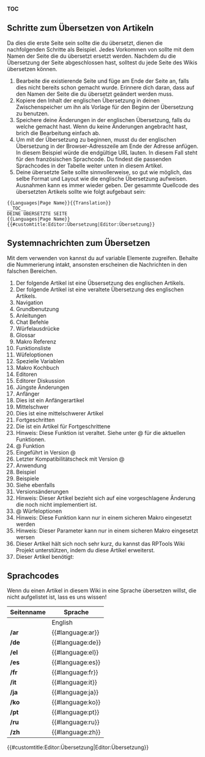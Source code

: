 __TOC__

Schritte zum Übersetzen von Artikeln
------------------------------------

Da dies die erste Seite sein sollte die du übersetzt, dienen die nachfolgenden Schritte als Beispiel. Jedes Vorkommen von sollte mit dem Namen der Seite die du übersetzt ersetzt werden. Nachdem du die Übersetzung der Seite abgeschlossen hast, solltest du jede Seite des Wikis übersetzen können.

1.  Bearbeite die existierende Seite und füge am Ende der Seite an, falls dies nicht bereits schon gemacht wurde. Erinnere dich daran, dass auf den Namen der Seite die du übersetzt geändert werden muss.
2.  Kopiere den Inhalt der englischen Übersetzung in deinen Zwischenspeicher um ihn als Vorlage für den Beginn der Übersetzung zu benutzen.
3.  Speichere deine Änderungen in der englischen Übersetzung, falls du welche gemacht hast. Wenn du keine Änderungen angebracht hast, brich die Bearbeitung einfach ab.
4.  Um mit der Übersetzung zu beginnen, musst du der englischen Übersetzung in der Browser-Adresszeile am Ende der Adresse anfügen. In diesem Beispiel würde die endgültige URL lauten. In diesem Fall steht für den französischen Sprachcode. Du findest die passenden Sprachcodes in der Tabelle weiter unten in diesem Artikel.
5.  Deine übersetzte Seite sollte sinnvollerweise, so gut wie möglich, das selbe Format und Layout wie die englische Übersetzung aufweisen. Ausnahmen kann es immer wieder geben. Der gesammte Quellcode des übersetzten Artikels sollte wie folgt aufgebaut sein:

<!-- -->

    {{Languages|Page Name}}{{Translation}}
    __TOC__
    DEINE ÜBERSETZTE SEITE
    {{Languages|Page Name}}{{#customtitle:Editor:Übersetzung|Editor:Übersetzung}}

Systemnachrichten zum Übersetzen
--------------------------------

Mit dem verwenden von kannst du auf variable Elemente zugreifen. Behalte die Nummerierung intakt, ansonsten erscheinen die Nachrichten in den falschen Bereichen.

1.  Der folgende Artikel ist eine Übsersetzung des englischen Artikels.
2.  Der folgende Artikel ist eine veraltete Übersetzung des englischen Artikels.
3.  Navigation
4.  Grundbenutzung
5.  Anleitungen
6.  Chat Befehle
7.  Würfelausdrücke
8.  Glossar
9.  Makro Referenz
10. Funktionsliste
11. Wüfeloptionen
12. Spezielle Variablen
13. Makro Kochbuch
14. Editoren
15. Editorer Diskussion
16. Jüngste Änderungen
17. Anfänger
18. Dies ist ein Anfängerartikel
19. Mittelschwer
20. Dies ist eine mittelschwerer Artikel
21. Fortgeschritten
22. Die ist ein Artikel für Fortgeschrittene
23. Hinweis: Diese Funktion ist veraltet. Siehe unter @ für die aktuellen Funktionen.
24. @ Funktion
25. Eingeführt in Version @
26. Letzter Kompatibilitätscheck mit Version @
27. Anwendung
28. Beispiel
29. Beispiele
30. Siehe ebenfalls
31. Versionsänderungen
32. Hinweis: Dieser Artikel bezieht sich auf eine vorgeschlagene Änderung die noch nicht implementiert ist.
33. @ Würfeloptionen
34. Hinweis: Diese Funktion kann nur in einem sicheren Makro eingesetzt werden
35. Hinweis: Dieser Parameter kann nur in einem sicheren Makro eingesetzt wersen
36. Dieser Artikel hält sich noch sehr kurz, du kannst das RPTools Wiki Projekt unterstützen, indem du diese Artikel erweiterst.
37. Dieser Artikel benötigt:

Sprachcodes
-----------

Wenn du einen Artikel in diesem Wiki in eine Sprache übersetzen willst, die nicht aufgelistet ist, lass es uns wissen!

| Seitenname | Sprache           |
|------------|-------------------|
|            | English           |
| **/ar**    | {{\#language:ar}} |
| **/de**    | {{\#language:de}} |
| **/el**    | {{\#language:el}} |
| **/es**    | {{\#language:es}} |
| **/fr**    | {{\#language:fr}} |
| **/it**    | {{\#language:it}} |
| **/ja**    | {{\#language:ja}} |
| **/ko**    | {{\#language:ko}} |
| **/pt**    | {{\#language:pt}} |
| **/ru**    | {{\#language:ru}} |
| **/zh**    | {{\#language:zh}} |

{{\#customtitle:Editor:Übersetzung|Editor:Übersetzung}}